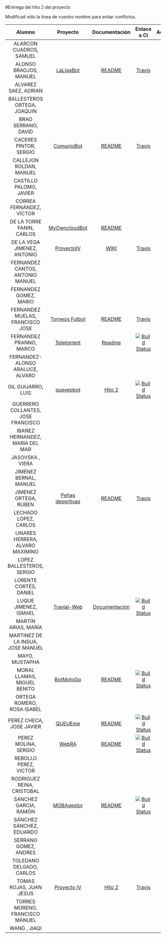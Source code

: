 #Entrega del hito 2 del proyecto

Modificad sólo la línea de vuestro nombre para evitar conflictos.


| Alumno  | Proyecto  | Documentación  | Enlace a CI | Actualización |
|:-:|:-:|:-:|:-:|:-:|
| ALARCON CUADROS, SAMUEL | | | | |
| ALONSO BRAOJOS, MANUEL |[LaLigaBot](https://github.com/manuelalonsobraojos/proyectoIV) |[README](https://github.com/manuelalonsobraojos/proyectoIV/blob/master/README.md) |[Travis](https://travis-ci.org/manuelalonsobraojos/proyectoIV) | |
| ALVAREZ SAEZ, ADRIAN | | | | |
| BALLESTEROS ORTEGA, JOAQUIN | | | | |
| BRAO SERRANO, DAVID | | | | |
| CACERES PINTOR, SERGIO |[ComunioBot](https://github.com/sergiocaceres/IV) |[README](https://github.com/sergiocaceres/IV/blob/master/README.md) |[Travis](https://travis-ci.org/sergiocaceres/IV) | |
| CALLEJON ROLDAN, MANUEL | | | | |
| CASTILLO PALOMO, JAVIER | | | | |
| CORREA FERNÁNDEZ, VÍCTOR | | | | |
| DE LA TORRE FANIN, CARLOS | [MyOwncloudBot](https://github.com/elsudano/OwncloudBot) | [README](https://github.com/elsudano/OwncloudBot/blob/master/README.md) | | |
| DE LA VEGA JIMENEZ, ANTONIO |[ProyectoIV](https://github.com/antoniovj1/infraestructura_virtual_ugr) |[WIKI](https://github.com/antoniovj1/infraestructura_virtual_ugr/wiki) |[Travis](https://travis-ci.org/antoniovj1/infraestructura_virtual_ugr) | |
| FERNANDEZ CANTOS, ANTONIO MANUEL | | | | |
| FERNANDEZ GOMEZ, MARIO | | | | |
| FERNANDEZ MUELAS, FRANCISCO JOSE | [Torneos Futbol](https://github.com/fjfernandez93/ProyectoIV)|[README](https://github.com/fjfernandez93/ProyectoIV/blob/documentacion/hito2.md) |[Travis](https://travis-ci.org/fjfernandez93/ProyectoIV) | |
| FERNANDEZ PRANNO, MARCO | [Teletorrent](https://github.com/MarFerPra/teletorrent) | [Readme](https://github.com/MarFerPra/teletorrent/blob/master/README.md) | [![Build Status](https://travis-ci.org/MarFerPra/teletorrent.svg?branch=master)](https://travis-ci.org/MarFerPra/teletorrent) | |
| FERNANDEZ-ALONSO ARALUCE, ALVARO | | | | |
| GIL GUIJARRO, LUIS |[queveobot](https://github.com/LuisGi93/proyectoIV2016-2017)|[Hito 2](https://github.com/LuisGi93/proyectoIV2016-2017/blob/hito2/README.md)|[![Build Status](https://travis-ci.org/LuisGi93/proyectoIV2016-2017.svg?branch=master)](https://travis-ci.org/LuisGi93/proyectoIV2016-2017)| |
| GUERRERO COLLANTES, JOSE FRANCISCO | | | | |
| IBAÑEZ HERNANDEZ, MARIA DEL MAR | | | | |
| JASOVSKA , VIERA | | | | |
| JIMENEZ BERNAL, MANUEL | | | | |
| JIMENEZ ORTEGA, RUBEN | [Peñas deportivas](https://github.com/rubenjo7/IV)| [README](https://github.com/rubenjo7/IV/blob/master/README.md) | [Travis](https://travis-ci.org/rubenjo7/IV) | |
| LECHADO LOPEZ, CARLOS | | | | |
| LINARES HERRERA, ALVARO MAXIMINO | | | | |
| LOPEZ BALLESTEROS, SERGIO | | | | |
| LORENTE CORTÉS, DANIEL | | | | |
| LUQUE JIMENEZ, ISMAEL | [Travial-Web](https://github.com/isma94/Travial-Web) | [Documentación](https://github.com/isma94/Travial-Web/tree/doc/documentacion)  | [![Build Status](https://travis-ci.org/isma94/Travial-Web.svg?branch=master)](https://travis-ci.org/isma94/Travial-Web) |  |
| MARTÍN ARIAS, MARÍA | | | | |
| MARTINEZ DE LA INSUA, JOSE MANUEL | | | | |
| MAYO, MUSTAPHA | | | | |
| MORAL LLAMAS, MIGUEL BENITO |[BotMotoGp](https://github.com/Miguelmoral/IV) | [README](https://github.com/Miguelmoral/IV/blob/master/README.md) | [![Build Status](https://travis-ci.org/Miguelmoral/IV.svg?branch=master)](https://travis-ci.org/Miguelmoral/IV) | |
| ORTEGA ROMERO, ROSA ISABEL | | | | |
| PEREZ CHECA, JOSE JAVIER |[QUEUEme](https://github.com/josejapch/proyectoIV1617)|[README](https://github.com/josejapch/proyectoIV1617/blob/master/README.md)|[![Build Status](https://travis-ci.org/josejapch/proyectoIV1617.svg?branch=master)](https://travis-ci.org/josejapch/proyectoIV1617)| |
| PEREZ MOLINA, SERGIO |[WebRA](https://github.com/Sergiopopoulos/IV-perezmolinasergio)|[README](https://github.com/Sergiopopoulos/IV-perezmolinasergio/blob/master/README.md) |[![Build Status](https://travis-ci.org/Sergiopopoulos/IV-perezmolinasergio.svg?branch=master)](https://travis-ci.org/Sergiopopoulos/IV-perezmolinasergio) | |
| REBOLLO PEREZ, VICTOR | | | | |
| RODRIGUEZ REINA, CRISTOBAL | | | | |
| SÁNCHEZ GARCÍA, RAMÓN | [MOBAgestor](https://github.com/Chentaco/Proyecto-IV) | [README](https://github.com/Chentaco/Proyecto-IV/blob/master/README.md) | [![Build Status](https://travis-ci.org/Chentaco/Proyecto-IV.svg?branch=master)](https://travis-ci.org/Chentaco/Proyecto-IV) | |
| SÁNCHEZ SÁNCHEZ, EDUARDO | | | | |
| SERRANO GOMEZ, ANDRES | | | | |
| TOLEDANO DELGADO, CARLOS | | | | |
| TOMAS ROJAS, JUAN JESUS |[Proyecto IV](https://github.com/juanjetomas/ProyectoIV) |[Hito 2](https://github.com/juanjetomas/ProyectoIV/blob/documentacion/Hito2.md) |[Travis](https://travis-ci.org/juanjetomas/ProyectoIV) | |
| TORRES MORENO, FRANCISCO MANUEL | | | | |
| WANG , JIAQI | | | | |
